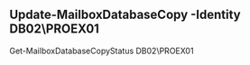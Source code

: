 Update-MailboxDatabaseCopy -Identity DB02\PROEX01
----------
Get-MailboxDatabaseCopyStatus DB02\PROEX01
